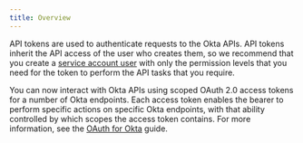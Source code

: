 ```yaml
---
title: Overview
---
```

API tokens are used to authenticate requests to the Okta APIs. API tokens inherit the API access of the user who creates them, so we recommend that you create a [service account user](https://help.okta.com/en/prod/Content/Topics/Security/Administrators.htm?cshid=Security_Administrators#Security_Administrators) with only the permission levels that you need for the token to perform the API tasks that you require.

You can now interact with Okta APIs using scoped OAuth 2.0 access tokens for a number of Okta endpoints. Each access token enables the bearer to perform specific actions on specific Okta endpoints, with that ability controlled by which scopes the access token contains. For more information, see the [OAuth for Okta](/docs/guides/oauth-for-okta/) guide.
<br>
<br>
<NextSectionLink/>